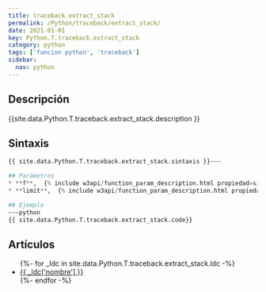 ```yaml
---
title: traceback.extract_stack
permalink: /Python/traceback/extract_stack/
date: 2021-01-01
key: Python.T.traceback.extract_stack
category: python
tags: ['funcion python', 'traceback']
sidebar: 
  nav: python
---
```


## Descripción
{{site.data.Python.T.traceback.extract_stack.description }}

## Sintaxis
~~~python
{{ site.data.Python.T.traceback.extract_stack.sintaxis }}~~~

## Parámetros
* **f**,  {% include w3api/function_param_description.html propiedad=site.data.Python.T.traceback.extract_stack valor="f" %}
* **limit**,  {% include w3api/function_param_description.html propiedad=site.data.Python.T.traceback.extract_stack valor="limit" %}

## Ejemplo
~~~python
{{ site.data.Python.T.traceback.extract_stack.code}}
~~~

## Artículos
<ul>
{%- for _ldc in site.data.Python.T.traceback.extract_stack.ldc -%}
   <li>
       <a href="{{_ldc['url'] }}">{{ _ldc['nombre'] }}</a>
   </li>
{%- endfor -%}
</ul>
